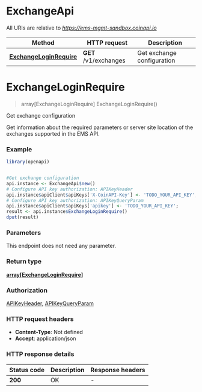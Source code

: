 # ExchangeApi

All URIs are relative to *https://ems-mgmt-sandbox.coinapi.io*

Method | HTTP request | Description
------------- | ------------- | -------------
[**ExchangeLoginRequire**](ExchangeApi.md#ExchangeLoginRequire) | **GET** /v1/exchanges | Get exchange configuration


# **ExchangeLoginRequire**
> array[ExchangeLoginRequire] ExchangeLoginRequire()

Get exchange configuration

Get information about the required parameters or server site location of the exchanges supported in the EMS API.

### Example
```R
library(openapi)


#Get exchange configuration
api.instance <- ExchangeApi$new()
# Configure API key authorization: APIKeyHeader
api.instance$apiClient$apiKeys['X-CoinAPI-Key'] <- 'TODO_YOUR_API_KEY';
# Configure API key authorization: APIKeyQueryParam
api.instance$apiClient$apiKeys['apikey'] <- 'TODO_YOUR_API_KEY';
result <- api.instance$ExchangeLoginRequire()
dput(result)
```

### Parameters
This endpoint does not need any parameter.

### Return type

[**array[ExchangeLoginRequire]**](ExchangeLoginRequire.md)

### Authorization

[APIKeyHeader](../README.md#APIKeyHeader), [APIKeyQueryParam](../README.md#APIKeyQueryParam)

### HTTP request headers

 - **Content-Type**: Not defined
 - **Accept**: application/json

### HTTP response details
| Status code | Description | Response headers |
|-------------|-------------|------------------|
| **200** | OK |  -  |

